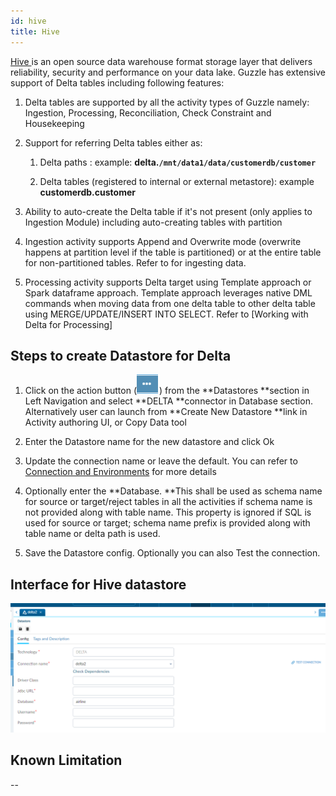 ```yaml
---
id: hive
title: Hive
---
```


[Hive ](https://hive.apache.org/) is an open source data warehouse format storage layer that delivers reliability, security and performance on your data lake. Guzzle has extensive support of Delta tables including following features:

1. Delta tables are supported by all the activity types of Guzzle namely: Ingestion, Processing, Reconciliation, Check Constraint and Housekeeping

2. Support for referring Delta tables either as:

    1. Delta paths : example: **delta.`/mnt/data1/data/customerdb/customer`** 

    2. Delta tables (registered to internal or external metastore): example **customerdb.customer**

3. Ability to auto-create the Delta table if it's not present (only applies to Ingestion Module) including auto-creating tables with partition

4. Ingestion activity supports Append and Overwrite mode (overwrite happens at partition level if the table is partitioned) or at the entire table for non-partitioned tables. Refer to for ingesting data.

5. Processing activity supports Delta target using Template approach or Spark dataframe approach. Template approach leverages native DML commands when moving data from one delta table to other delta table using MERGE/UPDATE/INSERT INTO SELECT. Refer to [Working with Delta for Processing]

## Steps to create Datastore for Delta

1. Click on the action button (![image alt text](/img/docs/how-to-guides/datastores/action_button.png)) from the **Datastores **section in Left Navigation and select **DELTA **connector in Database section. Alternatively user can launch from **Create New Datastore **link in Activity authoring UI, or Copy Data tool 

2. Enter the Datastore name for the new datastore and click Ok

3. Update the connection name or leave the default. You can refer to [Connection and Environments](https://guzzle.justanalytics.com/docs/how_to_guides/connection_and_environment/connection_and_environment) for more details

4. Optionally enter the **Database. **This shall be used as schema name for source or target/reject tables in all the activities if schema name is not provided along with table name. This property is ignored if SQL is used for source or target; schema name prefix is provided along with table name or delta path is used.

5. Save the Datastore config. Optionally you can also Test the connection. 

## Interface for Hive datastore

![image alt text](/img/docs/how-to-guides/datastores/hive_1.png)

## Known Limitation

--

